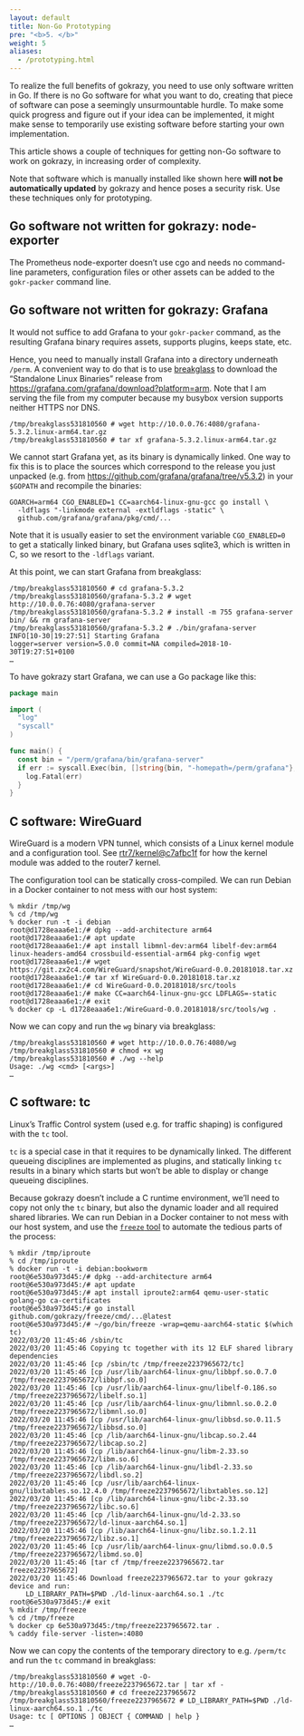 ```yaml
---
layout: default
title: Non-Go Prototyping
pre: "<b>5. </b>"
weight: 5
aliases:
  - /prototyping.html
---
```


To realize the full benefits of gokrazy, you need to use only
software written in Go. If there is no Go software for what you want
to do, creating that piece of software can pose a seemingly
unsurmountable hurdle. To make some quick progress and figure out if
your idea can be implemented, it might make sense to temporarily use
existing software before starting your own implementation.

This article shows a couple of techniques for getting non-Go
software to work on gokrazy, in increasing order of complexity.

Note that software which is manually installed like shown
here **will not be automatically updated** by gokrazy
and hence poses a security risk. Use these techniques only for
prototyping.
	  
## Go software not written for gokrazy: node-exporter
	  
The Prometheus node-exporter doesn’t use cgo and needs no
command-line parameters, configuration files or other assets can be
added to the <code>gokr-packer</code> command line.

## Go software not written for gokrazy: Grafana
	  
It would not suffice to add Grafana to your <code>gokr-packer</code>
command, as the resulting Grafana binary requires assets, supports
plugins, keeps state, etc.
	  
Hence, you need to manually install Grafana into a directory
underneath <code>/perm</code>. A convenient way to do that is to
use <a href="https://github.com/gokrazy/breakglass">breakglass</a>
to download the “Standalone Linux Binaries” release from
<a href="https://grafana.com/grafana/download?platform=arm">https://grafana.com/grafana/download?platform=arm</a>. Note
that I am serving the file from my computer because my busybox
version supports neither HTTPS nor DNS.
	  
```text
/tmp/breakglass531810560 # wget http://10.0.0.76:4080/grafana-5.3.2.linux-arm64.tar.gz
/tmp/breakglass531810560 # tar xf grafana-5.3.2.linux-arm64.tar.gz
```

We cannot start Grafana yet, as its binary is dynamically
linked. One way to fix this is to place the sources which correspond
to the release you just unpacked (e.g. from
<a href="https://github.com/grafana/grafana/tree/v5.3.2">https://github.com/grafana/grafana/tree/v5.3.2</a>)
in your <code>$GOPATH</code> and recompile the binaries:
	  

```shell
GOARCH=arm64 CGO_ENABLED=1 CC=aarch64-linux-gnu-gcc go install \
  -ldflags "-linkmode external -extldflags -static" \
  github.com/grafana/grafana/pkg/cmd/...
```

Note that it is usually easier to set the environment
variable <code>CGO_ENABLED=0</code> to get a statically linked
binary, but Grafana uses sqlite3, which is written in C, so we
resort to the <code>-ldflags</code> variant.

At this point, we can start Grafana from breakglass:
	  
```text
/tmp/breakglass531810560 # cd grafana-5.3.2
/tmp/breakglass531810560/grafana-5.3.2 # wget http://10.0.0.76:4080/grafana-server
/tmp/breakglass531810560/grafana-5.3.2 # install -m 755 grafana-server bin/ && rm grafana-server
/tmp/breakglass531810560/grafana-5.3.2 # ./bin/grafana-server
INFO[10-30|19:27:51] Starting Grafana                         logger=server version=5.0.0 commit=NA compiled=2018-10-30T19:27:51+0100
…
```
	  
To have gokrazy start Grafana, we can use a Go package like this:
	  
```go
package main

import (
  "log"
  "syscall"
)

func main() {
  const bin = "/perm/grafana/bin/grafana-server"
  if err := syscall.Exec(bin, []string{bin, "-homepath=/perm/grafana"}, nil); err != nil {
    log.Fatal(err)
  }
}
```

## C software: WireGuard

	  
WireGuard is a modern VPN tunnel, which consists of a Linux kernel
module and a configuration
tool. See <a href="https://github.com/rtr7/kernel/commit/c7afbc1fd2efdb9e1149d271c4d2be59cc5c98f4">rtr7/kernel@c7afbc1f</a>
for how the kernel module was added to the router7 kernel.

The configuration tool can be statically cross-compiled. We can run
Debian in a Docker container to not mess with our host system:
	  
```text
% mkdir /tmp/wg
% cd /tmp/wg
% docker run -t -i debian
root@d1728eaaa6e1:/# dpkg --add-architecture arm64
root@d1728eaaa6e1:/# apt update
root@d1728eaaa6e1:/# apt install libmnl-dev:arm64 libelf-dev:arm64 linux-headers-amd64 crossbuild-essential-arm64 pkg-config wget
root@d1728eaaa6e1:/# wget https://git.zx2c4.com/WireGuard/snapshot/WireGuard-0.0.20181018.tar.xz
root@d1728eaaa6e1:/# tar xf WireGuard-0.0.20181018.tar.xz
root@d1728eaaa6e1:/# cd WireGuard-0.0.20181018/src/tools
root@d1728eaaa6e1:/# make CC=aarch64-linux-gnu-gcc LDFLAGS=-static
root@d1728eaaa6e1:/# exit
% docker cp -L d1728eaaa6e1:/WireGuard-0.0.20181018/src/tools/wg .
```
	  
Now we can copy and run the <code>wg</code> binary via breakglass:
	  
```text
/tmp/breakglass531810560 # wget http://10.0.0.76:4080/wg
/tmp/breakglass531810560 # chmod +x wg
/tmp/breakglass531810560 # ./wg --help
Usage: ./wg <cmd> [<args>]
…
```

## C software: tc
	  
Linux’s Traffic Control system (used e.g. for traffic shaping) is
configured with the <code>tc</code> tool.

<code>tc</code> is a special case in that it requires to be
dynamically linked. The different queueing disciplines are
implemented as plugins, and statically linking <code>tc</code>
results in a binary which starts but won’t be able to display or
change queueing disciplines.

Because gokrazy doesn’t include a C runtime environment, we’ll need to copy not
only the <code>tc</code> binary, but also the dynamic loader and all required
shared libraries. We can run Debian in a Docker container to not mess with our
host system, and use the <a
href="https://github.com/gokrazy/freeze"><code>freeze</code> tool</a> to
automate the tedious parts of the process:
	  
```text
% mkdir /tmp/iproute
% cd /tmp/iproute
% docker run -t -i debian:bookworm
root@6e530a973d45:/# dpkg --add-architecture arm64
root@6e530a973d45:/# apt update
root@6e530a973d45:/# apt install iproute2:arm64 qemu-user-static golang-go ca-certificates
root@6e530a973d45:/# go install github.com/gokrazy/freeze/cmd/...@latest
root@6e530a973d45:/# ~/go/bin/freeze -wrap=qemu-aarch64-static $(which tc)
2022/03/20 11:45:46 /sbin/tc
2022/03/20 11:45:46 Copying tc together with its 12 ELF shared library dependencies
2022/03/20 11:45:46 [cp /sbin/tc /tmp/freeze2237965672/tc]
2022/03/20 11:45:46 [cp /usr/lib/aarch64-linux-gnu/libbpf.so.0.7.0 /tmp/freeze2237965672/libbpf.so.0]
2022/03/20 11:45:46 [cp /usr/lib/aarch64-linux-gnu/libelf-0.186.so /tmp/freeze2237965672/libelf.so.1]
2022/03/20 11:45:46 [cp /usr/lib/aarch64-linux-gnu/libmnl.so.0.2.0 /tmp/freeze2237965672/libmnl.so.0]
2022/03/20 11:45:46 [cp /usr/lib/aarch64-linux-gnu/libbsd.so.0.11.5 /tmp/freeze2237965672/libbsd.so.0]
2022/03/20 11:45:46 [cp /lib/aarch64-linux-gnu/libcap.so.2.44 /tmp/freeze2237965672/libcap.so.2]
2022/03/20 11:45:46 [cp /lib/aarch64-linux-gnu/libm-2.33.so /tmp/freeze2237965672/libm.so.6]
2022/03/20 11:45:46 [cp /lib/aarch64-linux-gnu/libdl-2.33.so /tmp/freeze2237965672/libdl.so.2]
2022/03/20 11:45:46 [cp /usr/lib/aarch64-linux-gnu/libxtables.so.12.4.0 /tmp/freeze2237965672/libxtables.so.12]
2022/03/20 11:45:46 [cp /lib/aarch64-linux-gnu/libc-2.33.so /tmp/freeze2237965672/libc.so.6]
2022/03/20 11:45:46 [cp /lib/aarch64-linux-gnu/ld-2.33.so /tmp/freeze2237965672/ld-linux-aarch64.so.1]
2022/03/20 11:45:46 [cp /lib/aarch64-linux-gnu/libz.so.1.2.11 /tmp/freeze2237965672/libz.so.1]
2022/03/20 11:45:46 [cp /usr/lib/aarch64-linux-gnu/libmd.so.0.0.5 /tmp/freeze2237965672/libmd.so.0]
2022/03/20 11:45:46 [tar cf /tmp/freeze2237965672.tar freeze2237965672]
2022/03/20 11:45:46 Download freeze2237965672.tar to your gokrazy device and run:
	LD_LIBRARY_PATH=$PWD ./ld-linux-aarch64.so.1 ./tc
root@6e530a973d45:/# exit
% mkdir /tmp/freeze
% cd /tmp/freeze
% docker cp 6e530a973d45:/tmp/freeze2237965672.tar .
% caddy file-server -listen=:4080
```
	  
Now we can copy the contents of the temporary directory to
e.g. <code>/perm/tc</code> and run the <code>tc</code> command in
breakglass:
	  
```text
/tmp/breakglass531810560 # wget -O- http://10.0.0.76:4080/freeze2237965672.tar | tar xf -
/tmp/breakglass531810560 # cd freeze2237965672
/tmp/breakglass531810560/freeze2237965672 # LD_LIBRARY_PATH=$PWD ./ld-linux-aarch64.so.1 ./tc
Usage: tc [ OPTIONS ] OBJECT { COMMAND | help }
…
```

